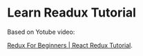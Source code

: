 # Learn Readux Tutorial

Based on Yotube video:

[Redux For Beginners | React Redux Tutorial](https://www.youtube.com/watch?v=CVpUuw9XSjY&t=1320s).

